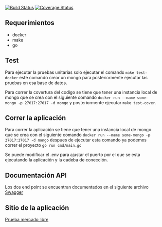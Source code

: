 [![Build Status](https://github.com/edurdo1901/mutant/workflows/Build/badge.svg?branch=main)](https://github.com/edurdo1901/mutant/actions?query=branch%3Amain) [![Coverage Status](https://coveralls.io/repos/github/edurdo1901/mutant/badge.svg?branch=main)](https://coveralls.io/github/edurdo1901/mutant?branch=main)

## Requerimientos
- docker
- make
- go

## Test

Para ejecutar la pruebas unitarias solo ejecutar el comando `make test-docker` este comando crear un mongo para posteriormente ejecutar las pruebas en esa base de datos.

Para correr la covertura del codigo se tiene que tener una instancia local de mongo que se crea con el siguiente comando `docker run --name some-mongo -p 27017:27017 -d mongo` y posteriormente ejecutar `make test-cover`.

## Correr la aplicación

Para correr la aplicación se tiene que tener una instancia local de mongo que se crea con el siguiente comando `docker run --name some-mongo -p 27017:27017 -d mongo` despues de ejecutar esta comando ya podemos correr el proyecto `go run cmd/main.go`

Se puede modificar el .env para ajustar el puerto por el que se esta ejecutando la aplicación y la cadeba de conección.

## Documentación API

Los dos end point se encuentran documentados en el siguiente archivo [Swagger](docs/swagger.yaml)

## Sitio de la aplicación

[Prueba mercado libre](https://challenge-golang.gentlesea-9f37728d.westus.azurecontainerapps.io)



